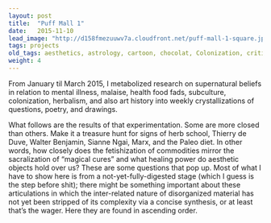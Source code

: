 ```yaml
---
layout: post
title:  "Puff Mall 1"
date:   2015-11-10
lead_image: "http://d158fmezuuwv7a.cloudfront.net/puff-mall-1-square.jpg"
tags: projects
old_tags: aesthetics, astrology, cartoon, chocolat, Colonization, critique, domesticity, drawing, experiment, experimental fiction, fad, food allergy, health food, herb school, herbalism, literature, longevity, New Narrative, performativity, pizza, puff mall, specialty coffee
weight: 4
---
```

From January til March 2015, I metabolized research on supernatural beliefs in relation to mental illness, malaise, health food fads, subculture, colonization, herbalism, and also art history into weekly crystallizations of questions, poetry, and drawings. 

What follows are the results of that experimentation. Some are more closed than others. Make it a treasure hunt for signs of herb school, Thierry de Duve, Walter Benjamin, Sianne Ngai, Marx, and the Paleo diet. In other words, how closely does the fetishization of commodities mirror the sacralization of “magical cures” and what healing power do aesthetic objects hold over us? These are some questions that pop up. Most of what I have to show here is from a not-yet-fully-digested stage (which I guess is the step before shit); there might be something important about these articulations in which the inter-related nature of disorganized material has not yet been stripped of its complexity via a concise synthesis, or at least that’s the wager. Here they are found in ascending order.